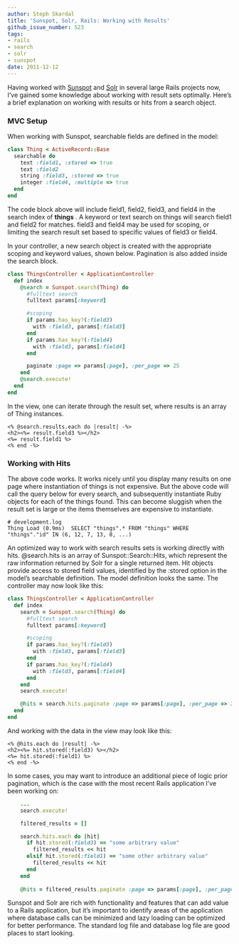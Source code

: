 ```yaml
---
author: Steph Skardal
title: 'Sunspot, Solr, Rails: Working with Results'
github_issue_number: 523
tags:
- rails
- search
- solr
- sunspot
date: 2011-12-12
---
```




Having worked with [Sunspot](http://sunspot.github.io/) and [Solr](https://lucene.apache.org/solr/) in several large Rails projects now, I’ve gained some knowledge about working with result sets optimally. Here’s a brief explanation on working with results or hits from a search object.

### MVC Setup

When working with Sunspot, searchable fields are defined in the model:

```ruby
class Thing < ActiveRecord::Base
  searchable do
    text :field1, :stored => true
    text :field2
    string :field3, :stored => true
    integer :field4, :multiple => true
  end
end
```

The code block above will include field1, field2, field3, and field4 in the search index of **things** . A keyword or text search on things will search field1 and field2 for matches. field3 and field4 may be used for scoping, or limiting the search result set based to specific values of field3 or field4.

In your controller, a new search object is created with the appropriate scoping and keyword values, shown below. Pagination is also added inside the search block.

```ruby
class ThingsController < ApplicationController
  def index
    @search = Sunspot.search(Thing) do
      #fulltext search
      fulltext params[:keyword]

      #scoping
      if params.has_key?(:field3)
        with :field3, params[:field3]
      end 
      if params.has_key?(:field4)
        with :field3, params[:field4]
      end

      paginate :page => params[:page], :per_page => 25
    end
    @search.execute!
  end
end
```

In the view, one can iterate through the result set, where results is an array of Thing instances.

```plain
<% @search.results.each do |result| -%>
<h2><%= result.field3 %></h2>
<%= result.field1 %>
<% end -%>
```

### Working with Hits

The above code works. It works nicely until you display many results on one page where instantiation of things is not expensive. But the above code will call the query below for every search, and subsequently instantiate Ruby objects for each of the things found. This can become sluggish when the result set is large or the items themselves are expensive to instantiate.

```plain
# development.log
Thing Load (0.9ms)  SELECT "things".* FROM "things" WHERE "things"."id" IN (6, 12, 7, 13, 8, ...)
```

An optimized way to work with search results sets is working directly with hits. @search.hits is an array of Sunspot::Search::Hits, which represent the raw information returned by Solr for a single returned item. Hit objects provide access to stored field values, identified by the :stored option in the model’s searchable definition. The model definition looks the same. The controller may now look like this:

```ruby
class ThingsController < ApplicationController
  def index
    search = Sunspot.search(Thing) do
      #fulltext search
      fulltext params[:keyword]

      #scoping
      if params.has_key?(:field3)
        with :field3, params[:field3]
      end 
      if params.has_key?(:field4)
        with :field3, params[:field4]
      end
    end
    search.execute!

    @hits = search.hits.paginate :page => params[:page], :per_page => 25
  end
end
```

And working with the data in the view may look like this:

```plain
<% @hits.each do |result| -%>
<h2><%= hit.stored(:field3) %></h2>
<%= hit.stored(:field1) %>
<% end -%>
```

In some cases, you may want to introduce an additional piece of logic prior pagination, which is the case with the most recent Rails application I’ve been working on:

```ruby
    ...
    search.execute!

    filtered_results = []

    search.hits.each do |hit|
      if hit.stored(:field3) == "some arbitrary value"
        filtered_results << hit
      elsif hit.stored(:field1) == "some other arbitrary value"
        filtered_results << hit
      end
    end
   
    @hits = filtered_results.paginate :page => params[:page], :per_page => 25
```

Sunspot and Solr are rich with functionality and features that can add value to a Rails application, but it’s important to identify areas of the application where database calls can be minimized and lazy loading can be optimized for better performance. The standard log file and database log file are good places to start looking.


